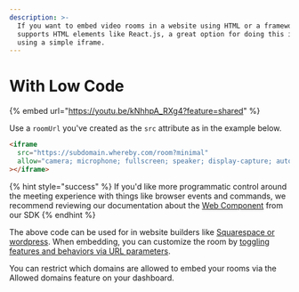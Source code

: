 ```yaml
---
description: >-
  If you want to embed video rooms in a website using HTML or a framework that
  supports HTML elements like React.js, a great option for doing this is by
  using a simple iframe.
---
```


# With Low Code

{% embed url="https://youtu.be/kNhhpA_RXg4?feature=shared" %}

Use a `roomUrl` you've created as the `src` attribute as in the example below.

```html
<iframe
  src="https://subdomain.whereby.com/room?minimal"
  allow="camera; microphone; fullscreen; speaker; display-capture; autoplay; compute-pressure; media-capture"
></iframe>
```

{% hint style="success" %}
If you'd like more programmatic control around the meeting experience with things like browser events and commands, we recommend reviewing our documentation about the [Web Component](broken-reference) from our SDK
{% endhint %}

The above code can be used for in website builders like [Squarespace or wordpress](embedding-in-squarespace-or-wordpress.md). When embedding, you can customize the room by [toggling features and behaviors via URL parameters](../../../../customizing-rooms/using-url-parameters.md).&#x20;

You can restrict which domains are allowed to embed your rooms via the Allowed domains feature on your dashboard.
